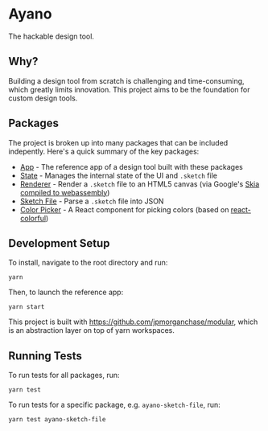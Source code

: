 # Ayano

The hackable design tool.

## Why?

Building a design tool from scratch is challenging and time-consuming, which
greatly limits innovation. This project aims to be the foundation for custom
design tools.

## Packages

The project is broken up into many packages that can be included indepently.
Here's a quick summary of the key packages:

- [App](/packages/app) - The reference app of a design tool built with these
  packages
- [State](/packages/ayano-state) - Manages the internal state of the UI and
  `.sketch` file
- [Renderer](/packages/ayano-renderer) - Render a `.sketch` file to an HTML5
  canvas (via Google's
  [Skia compiled to webassembly](https://www.npmjs.com/package/canvaskit-wasm))
- [Sketch File](/packages/ayano-sketch-file) - Parse a `.sketch` file into JSON
- [Color Picker](/packages/ayano-colorpicker) - A React component for picking
  colors (based on [react-colorful](https://github.com/omgovich/react-colorful))

## Development Setup

To install, navigate to the root directory and run:

```
yarn
```

Then, to launch the reference app:

```
yarn start
```

This project is built with https://github.com/jpmorganchase/modular, which is an
abstraction layer on top of yarn workspaces.

## Running Tests

To run tests for all packages, run:

```
yarn test
```

To run tests for a specific package, e.g. `ayano-sketch-file`, run:

```
yarn test ayano-sketch-file
```
